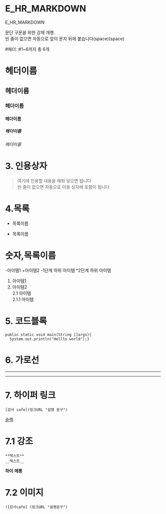 # E_HR_MARKDOWN
E_HR_MARKDOWN

문단 구문을 위한 강제 개행.  
빈 줄이 없으면 자동으로 앞의 문자 뒤에 붙습니다(space)(space)

#헤더: #1~6까지 총 6개
# 헤더이름  
## 헤더이름  
### 헤더이름  
#### 헤더이름  
##### 헤더이름  
###### 헤더이름  

# 3. 인용상자
> 여기에 인용할 내용을 채워 넣으면 됩니다  
빈 줄이 없으면 자동으로 이용 상자에 포함이 됩니다


# 4.목록
* 목록이름
- 목록이름

# 숫자,목록이름
-아이템1
+아이템2
-1단계 하위 아이템
*2단계 하위 아이템

1. 아이템1
2. 아이템2  
  2.1 아이템  
  2.1.1 아이템  
  
# 5. 코드블록
```Spring  
public static void main(String []args){
  System.out.println("Helllo world");}
```  
# 6. 가로선
---
***

# 7. 하이퍼 링크
```
[강사 cafe](링크URL "설명 문구")
```
[슬랙](https://app.slack.com/client/T01CKMJG9C4/C01C6R77K38)

# 7.1 강조
```
**텍스트**
__텍스트__
```
**하이**
__메롱__

# 7.2 이미지
```
![강사cafe] (링크URL "설명문구")
```
